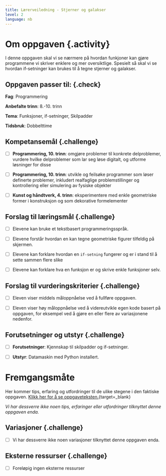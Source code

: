 ```yaml
---
title: Lærerveiledning - Stjerner og galakser
level: 2
language: nb
---
```



# Om oppgaven {.activity}

I denne oppgaven skal vi se nærmere på hvordan funkjoner kan gjøre programmene vi skriver enklere og mer oversiktlige. Spesielt så skal vi se hvordan if-setninger kan brukes til å tegne stjerner og galakser.


## Oppgaven passer til: {.check}

 __Fag__: Programmering

 __Anbefalte trinn__: 8.-10. trinn

 __Tema__: Funksjoner, if-setninger, Skilpadder

 __Tidsbruk__: Dobbelttime


## Kompetansemål {.challenge}

 - [ ] __Programmering, 10. trinn__: omgjøre problemer til konkrete delproblemer, vurdere hvilke delproblemer som lar seg løse digitalt, og utforme løsninger for disse

 - [ ] __Programmering, 10. trinn__: utvikle og feilsøke programmer som løser definerte problemer, inkludert realfaglige problemstillinger og kontrollering eller simulering av fysiske objekter

 - [ ] __Kunst og håndtverk, 4. trinn__: eksperimentere med enkle geometriske former i konstruksjon og som dekorative formelementer


## Forslag til læringsmål {.challenge}

- [ ] Elevene kan bruke et tekstbasert programmeringsspråk.

- [ ] Elevene forstår hvordan en kan tegne geometriske figurer tilfeldig på skjermen.

- [ ] Elevene kan forklare hvordan en `if-setning` fungerer og er i stand til å sette sammen flere slike

- [ ] Elevene kan forklare hva en funksjon er og skrive enkle funksjoner selv.


## Forslag til vurderingskriterier {.challenge}

- [ ] Eleven viser middels måloppnåelse ved å fullføre oppgaven.

- [ ] Eleven viser høy måloppnåelse ved å videreutvikle egen kode basert på oppgaven, for eksempel ved å gjøre en eller flere av variasjonene nedenfor.


## Forutsetninger og utstyr {.challenge}

 - [ ]  __Forutsetninger__: Kjennskap til skilpadder og if-setninger.

 - [ ]  __Utstyr__: Datamaskin med Python installert.


# Fremgangsmåte

 Her kommer tips, erfaring og utfordringer til de ulike stegene i den faktiske oppgaven. [Klikk her for å se oppgaveteksten.](../stjerner_og_galakser/stjerner_og_galakser.html){target=_blank}

_Vi har dessverre ikke noen tips, erfaringer eller utfordringer tilknyttet denne oppgaven enda._


## Variasjoner {.challenge}

- [ ]  Vi har dessverre ikke noen variasjoner tilknyttet denne oppgaven enda.


## Eksterne ressurser {.challenge}

- [ ] Foreløpig ingen eksterne ressurser

